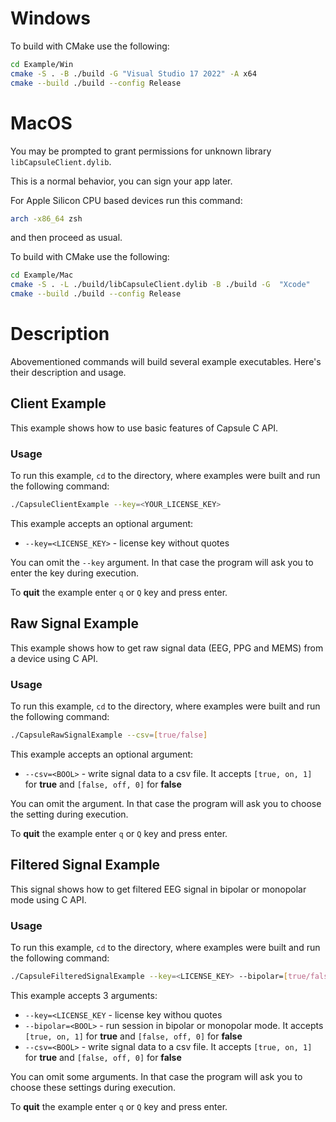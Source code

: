 # Windows
To build with CMake use the following:
```bash
cd Example/Win
cmake -S . -B ./build -G "Visual Studio 17 2022" -A x64
cmake --build ./build --config Release
```

# MacOS
You may be prompted to grant permissions for unknown library `libCapsuleClient.dylib`.

This is a normal behavior, you can sign your app later.

For Apple Silicon CPU based devices run this command:
```zsh
arch -x86_64 zsh
```
and then proceed as usual.

To build with CMake use the following:
```bash
cd Example/Mac
cmake -S . -L ./build/libCapsuleClient.dylib -B ./build -G  "Xcode"
cmake --build ./build --config Release
```

# Description

Abovementioned commands will build several example executables. Here's their description and usage. 

## Client Example

This example shows how to use basic features of Capsule C API.

### Usage

To run this example, `cd` to the directory, where examples were built and run the following command:

```bash
./CapsuleClientExample --key=<YOUR_LICENSE_KEY>
```
This example accepts an optional argument:

- `--key=<LICENSE_KEY>` - license key without quotes

You can omit the `--key` argument. In that case the program will ask you to enter the key during execution.

To **quit** the example enter `q` or `Q` key and press enter.

## Raw Signal Example

This example shows how to get raw signal data (EEG, PPG and MEMS) from a device using C API.

### Usage

To run this example, `cd` to the directory, where examples were built and run the following command:

```bash
./CapsuleRawSignalExample --csv=[true/false]
```

This example accepts an optional argument:

- `--csv=<BOOL>` - write signal data to a csv file. It accepts `[true, on, 1]` for **true** and `[false, off, 0]` for **false**

You can omit the argument. In that case the program will ask you to choose the setting during execution.

To **quit** the example enter `q` or `Q` key and press enter.

## Filtered Signal Example

This signal shows how to get filtered EEG signal in bipolar or monopolar mode using C API.

### Usage

To run this example, `cd` to the directory, where examples were built and run the following command:

```bash
./CapsuleFilteredSignalExample --key=<LICENSE_KEY> --bipolar=[true/false] --csv=[true/false]
```

This example accepts 3 arguments:

- `--key=<LICENSE_KEY` - license key withou quotes
- `--bipolar=<BOOL>` - run session in bipolar or monopolar mode. It accepts `[true, on, 1]` for **true** and `[false, off, 0]` for **false**
- `--csv=<BOOL>` - write signal data to a csv file. It accepts `[true, on, 1]` for **true** and `[false, off, 0]` for **false**

You can omit some arguments. In that case the program will ask you to choose these settings during execution.

To **quit** the example enter `q` or `Q` key and press enter.
